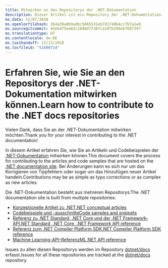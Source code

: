 ```yaml
---
title: Mitwirken an den Repositorys der .NET-Dokumentation
description: Dieser Artikel ist ein Repository der .NET-Dokumentation.
ms.date: 11/07/2018
ms.openlocfilehash: 364a38a0b9adbc9465531eb7d174864cc7b7a1e0
ms.sourcegitcommit: 44eb4f5ee65c1848d7f36fca107b296eb7687397
ms.translationtype: HT
ms.contentlocale: de-DE
ms.lasthandoff: 11/13/2018
ms.locfileid: "51609714"
---
```

# <a name="learn-how-to-contribute-to-the-net-docs-repositories"></a><span data-ttu-id="094db-103">Erfahren Sie, wie Sie an den Repositorys der .NET-Dokumentation mitwirken können.</span><span class="sxs-lookup"><span data-stu-id="094db-103">Learn how to contribute to the .NET docs repositories</span></span>

<span data-ttu-id="094db-104">Vielen Dank, dass Sie an der .NET-Dokumentation mitwirken möchten.</span><span class="sxs-lookup"><span data-stu-id="094db-104">Thank you for your interest in contributing to the .NET documentation!</span></span>

<span data-ttu-id="094db-105">In diesem Artikel erfahren Sie, wie Sie an Artikeln und Codebeispielen der [.NET-Dokumentation](https://docs.microsoft.com/dotnet) mitwirken können.</span><span class="sxs-lookup"><span data-stu-id="094db-105">This document covers the process for contributing to the articles and code samples that are hosted on the [.NET documentation site](https://docs.microsoft.com/dotnet).</span></span> <span data-ttu-id="094db-106">Bei Änderungen kann es sich nur um das Korrigieren von Tippfehlern oder sogar um das Hinzufügen neuer Artikel handeln.</span><span class="sxs-lookup"><span data-stu-id="094db-106">Contributions may be as simple as typo corrections or as complex as new articles.</span></span>

<span data-ttu-id="094db-107">Die .NET-Dokumentation besteht aus mehreren Repositorys:</span><span class="sxs-lookup"><span data-stu-id="094db-107">The .NET documentation site is built from multiple repositories:</span></span>

- [<span data-ttu-id="094db-108">Konzeptionelle Artikel zu .NET</span><span class="sxs-lookup"><span data-stu-id="094db-108">.NET conceptual articles</span></span>](https://github.com/dotnet/docs)
- [<span data-ttu-id="094db-109">Codebeispiele und -ausschnitte</span><span class="sxs-lookup"><span data-stu-id="094db-109">Code samples and snippets</span></span>](https://github.com/dotnet/samples)
- [<span data-ttu-id="094db-110">Referenz zu .NET Standard, .NET Core und der .NET Framework-API</span><span class="sxs-lookup"><span data-stu-id="094db-110">.NET Standard, .NET Core, .NET Framework API reference</span></span>](https://github.com/dotnet/dotnet-api-docs)
- [<span data-ttu-id="094db-111">Referenz zum .NET Compiler Platform SDK</span><span class="sxs-lookup"><span data-stu-id="094db-111">.NET Compiler Platform SDK reference</span></span>](https://github.com/dotnet/roslyn-api-docs)
- [<span data-ttu-id="094db-112">Machine Learning-API-Referenz</span><span class="sxs-lookup"><span data-stu-id="094db-112">ML.NET API reference</span></span>](https://github.com/dotnet/ml-api-docs)

<span data-ttu-id="094db-113">Issues zu allen diesen Repositorys werden im Repository [dotnet/docs](https://github.com/dotnet/docs/issues) erfasst.</span><span class="sxs-lookup"><span data-stu-id="094db-113">Issues for all these repositories are tracked at the [dotnet/docs](https://github.com/dotnet/docs/issues) repository.</span></span>
